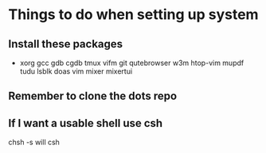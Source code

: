# Things to do when setting up system
## Install these packages
- xorg gcc gdb cgdb tmux vifm git qutebrowser w3m htop-vim mupdf tudu lsblk doas vim mixer mixertui

## Remember to clone the dots repo

## If I want a usable shell use csh
chsh -s will csh
